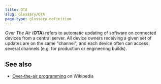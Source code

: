 ```yaml
---
title: OTA
slug: Glossary/OTA
page-type: glossary-definition
---
```




_Over The Air_ (**OTA**) refers to automatic updating of software on connected devices from a central server. All device owners receiving a given set of updates are on the same "channel", and each device often can access several channels (e.g. for production or engineering builds).

## See also

- [Over-the-air programming](https://en.wikipedia.org/wiki/Over-the-air_programming) on Wikipedia
